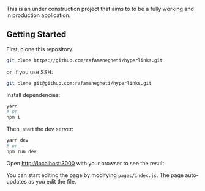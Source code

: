 This is an under construction project that aims to to be a fully working and in production application.

## Getting Started

First, clone this repository:

```bash
git clone https://github.com/rafamenegheti/hyperlinks.git
```

or, if you use SSH: 

```bash
git clone git@github.com:rafamenegheti/hyperlinks.git
```

Install dependencies:

```bash
yarn
# or
npm i
```
Then, start the dev server:
```bash
yarn dev
# or
npm run dev
```
Open [http://localhost:3000](http://localhost:3000) with your browser to see the result.

You can start editing the page by modifying `pages/index.js`. The page auto-updates as you edit the file.
